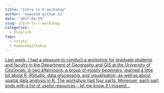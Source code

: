 ```yaml
---
title: "Intro to R workshop"
author: 'nowosad.github.io'
date: '2017-04-29'
slug: intro-to-r-workshop
categories:
  - bloglink
tags:
  - rstats
  - nowosadgithubio
---
```


[Last week, I had a pleasure to conduct a workshop for graduate students and faculty in the Department of Geography and GIS at the University of Cincinnati. In two afternoons, a group of mostly beginners, learned a little bit about R, RStudio, data processing, and visualisation, as well as about spatial data analysis in R. The workshop had four parts: Moreover, each part ends with a list of useful resources - let me know if I missed...<click to read more>](https://nowosad.github.io/post/2017/intro-to-r/)

